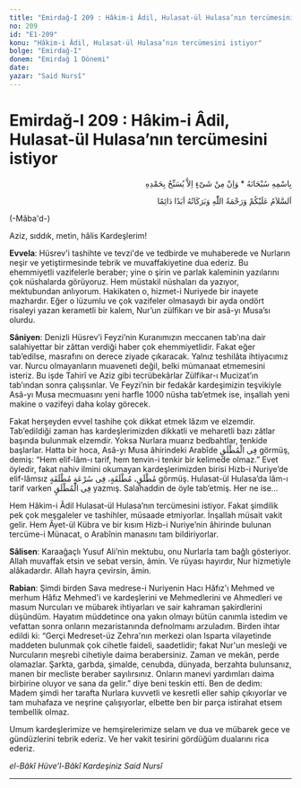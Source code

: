 ```yaml
---
title: "Emirdağ-I 209 : Hâkim-i Âdil, Hulasat-ül Hulasa’nın tercümesini istiyor"
no: 209
id: "E1-209"
konu: "Hâkim-i Âdil, Hulasat-ül Hulasa’nın tercümesini istiyor"
bolge: "Emirdağ-I"
donem: "Emirdağ 1 Dönemi"
date: 
yazar: "Said Nursî"
---
```


# Emirdağ-I 209 : Hâkim-i Âdil, Hulasat-ül Hulasa’nın tercümesini istiyor

<p class="arabic" dir="rtl" title="Meal: “Subhân Allah’ın adıyla” * “Hiçbir şey yoktur ki O'nu hamd ile tesbih etmesin” [İsrâ 17:44]">بِاسْمِهِ سُبْحَانَهُ * وَاِنْ مِنْ شَىْءٍ اِلاَّ يُسَبِّحُ بِحَمْدِهِ</p>

<p class="arabic" dir="rtl" title="Meal: “Allah’ın selâmı, rahmeti ve bereketleri, ebedî ve dâimî olarak üzerinize olsun.”">اَلسَّلاَمُ عَلَيْكُمْ وَرَحْمَةُ اللّٰهِ وَبَرَكَاتُهُ اَبَدًا دَائِمًا</p>

(-Mâba'd-)

Aziz, sıddık, metin, hâlis Kardeşlerim!

**Evvela**: Hüsrev'i tashihte ve tevzi'de ve tedbirde ve muhaberede ve Nurların neşir ve yetiştirmesinde tebrik ve muvaffakiyetine dua ederiz. Bu ehemmiyetli vazifelerle beraber; yine o şirin ve parlak kaleminin yazılarını çok nüshalarda görüyoruz. Hem müstakil nüshaları da yazıyor, mektubundan anlıyorum. Hakikaten o, hizmet-i Nuriyede bir inayete mazhardır. Eğer o lüzumlu ve çok vazifeler olmasaydı bir ayda ondört risaleyi yazan kerametli bir kalem, Nur’un zülfikarı ve bir asâ-yı Musa’sı olurdu.

**Sâniyen**: Denizli Hüsrev’i Feyzi’nin Kuranımızın meccanen tab’ına dair salahiyettar bir zâttan verdiği haber çok ehemmiyetlidir. Fakat eğer tab’edilse, masrafını on derece ziyade çıkaracak. Yalnız teshilâta ihtiyacımız var. Nurcu olmayanların muaveneti değil, belki mümanaat etmemesini isteriz. Bu işde Tahirî ve Aziz gibi tecrübekârlar Zülfikar-ı Mucizat’ın tab’ından sonra çalışsınlar. Ve Feyzi’nin bir fedakâr kardeşimizin teşvikiyle Asâ-yı Musa mecmuasını yeni harfle 1000 nüsha tab’etmek ise, inşallah yeni makine o vazifeyi daha kolay görecek.

Fakat herşeyden evvel tashihe çok dikkat etmek lâzım ve elzemdir. Tab’edildiği zaman has kardeşlerimizden dikkatli ve meharetli bazı zâtlar başında bulunmak elzemdir. Yoksa Nurlara muarız bedbahtlar, tenkide başlarlar. Hatta bir hoca, Asâ-yı Musa âhirindeki Arabîde <span class="arabic" dir="rtl" title="">فِى الْمُطْلَقٍ</span> görmüş, demiş: “Hem elif-lâm-ı tarif, hem tenvin-i tenkir bir kelimede olmaz.” Evet öyledir, fakat nahiv ilmini okumayan kardeşlerimizden birisi Hizb-i Nuriye’de elif-lâmsız <span class="arabic" dir="rtl" title="">مُطْلَقٍ، مُطْلَقَةٍ، فِى سُرْعَةٍ مُطْلَقَةٍ</span> görmüş. Hulasat-ül Hulasa’da lâm-ı tarif varken <span class="arabic" dir="rtl" title="">فِى الْمُطْلَقٍ</span> yazmış. Salahaddin de öyle tab’etmiş. Her ne ise…

Hem Hâkim-i Âdil Hulasat-ül Hulasa’nın tercümesini istiyor. Fakat şimdilik pek çok meşgaleler ve tashihler, müsaade etmiyorlar. İnşallah müsait vakit gelir. Hem Âyet-ül Kübra ve bir kısım Hizb-i Nuriye’nin âhirinde bulunan tercüme-i Münacat, o Arabînin manasını tam bildiriyorlar.

**Sâlisen**: Karaağaçlı Yusuf Ali’nin mektubu, onu Nurlarla tam bağlı gösteriyor. Allah muvaffak etsin ve sebat versin, âmin. Ve rüyası hayırdır, Nur hizmetiyle alâkadardır. Allah hayra çevirsin, âmin.

**Rabian**: Şimdi birden Sava medrese-i Nuriyenin Hacı Hâfız'ı Mehmed ve merhum Hâfız Mehmed'i ve kardeşlerini ve Mehmedlerini ve Ahmedleri ve masum Nurcuları ve mübarek ihtiyarları ve sair kahraman şakirdlerini düşündüm. Hayatım müddetince ona yakın olmayı bütün canımla istedim ve vefattan sonra onların mezaristanında defnolmamı arzuladım. Birden ihtar edildi ki: “Gerçi Medreset-üz Zehra'nın merkezi olan Isparta vilayetinde maddeten bulunmak çok cihetle faideli, saadetlidir; fakat Nur'un mesleği ve Nurcuların meşrebi cihetiyle daima berabersiniz. Zaman ve mekân, perde olamazlar. Şarkta, garbda, şimalde, cenubda, dünyada, berzahta bulunsanız, manen bir mecliste beraber sayılırsınız. Onların manevi yardımları daima birbirine oluyor ve sana da gelir.” diye beni teskin etti. Ben de dedim: Madem şimdi her tarafta Nurlara kuvvetli ve kesretli eller sahip çıkıyorlar ve tam muhafaza ve neşrine çalışıyorlar, elbette ben bir parça istirahat etsem tembellik olmaz.

Umum kardeşlerimize ve hemşirelerimize selam ve dua ve mübarek gece ve gündüzlerini tebrik ederiz. Ve her vakit tesirini gördüğüm dualarını rica ederiz.

*el-Bâkî Hüve’l-Bâkî*
*Kardeşiniz*
*Said Nursî*

***
